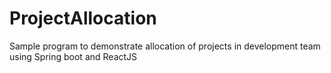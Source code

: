 # ProjectAllocation
Sample program to demonstrate allocation of projects in development team using Spring boot and ReactJS
